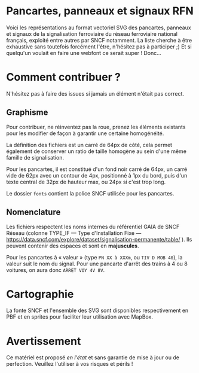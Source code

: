 # Pancartes, panneaux et signaux RFN

Voici les représentations au format vectoriel SVG des pancartes, panneaux et signaux de la signalisation ferroviaire du réseau ferroviaire national français, exploité entre autres par SNCF notamment.
La liste cherche à être exhaustive sans toutefois forcément l'être, n'hésitez pas à participer ;)
Et si quelqu'un voulait en faire une webfont ce serait super ! Donc...

# Comment contribuer ?

N'hésitez pas à faire des issues si jamais un élément n'était pas correct.

## Graphisme

Pour contribuer, ne réinventez pas la roue, prenez les éléments existants pour les modifier de façon à garantir une certaine homogénéité.

La définition des fichiers est un carré de 64px de côté, cela permet également de conserver un ratio de taille homogène au sein d'une même famille de signalisation.

Pour les pancartes, il est constitué d'un fond noir carré de 64px, un carré vide de 62px avec un contour de 4px, positionné à 1px du bord, puis d'un texte central de 32px de hauteur max, ou 24px si c'est trop long.

Le dossier `fonts` contient la police SNCF utilisée pour les pancartes.

## Nomenclature

Les fichiers respectent les noms internes du référentiel GAIA de SNCF Réseau (colonne TYPE_IF — Type d'Installation Fixe — https://data.sncf.com/explore/dataset/signalisation-permanente/table/ ).
Ils peuvent contenir des espaces et sont en **majuscules**.

Pour les pancartes à « valeur » (type `PN XX à XXXm`, ou `TIV D MOB 40`), la valeur suit le nom du signal. Pour une pancarte d'arrêt des trains à 4 ou 8 voitures, on aura donc `ARRET VOY 4V 8V`.

# Cartographie

La fonte SNCF et l'ensemble des SVG sont disponibles respectivement en PBF et en sprites pour faciliter leur utilisation avec MapBox.

# Avertissement

Ce matériel est proposé _en l'état_ et sans garantie de mise à jour ou de perfection. Veuillez l'utiliser à vos risques et périls !
